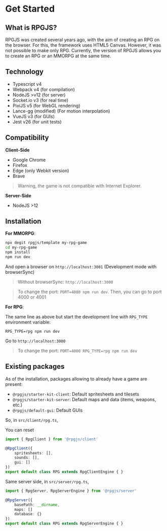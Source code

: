 # Get Started

## What is RPGJS?

RPGJS was created several years ago, with the aim of creating an RPG on the browser. For this, the framework uses HTML5 Canvas. However, it was not possible to make only RPG. Currently, the version of RPGJS allows you to create an RPG or an MMORPG at the same time.

## Technology

- Typescript v4
- Webpack v4 (for compilation)
- NodeJS >v12 (for server)
- Socket.io v3 (for real time)
- PixiJS v5 (for WebGL rendering)
- Lance-gg (modified) (For motion interpolation)
- VueJS v3 (for GUIs)
- Jest v26 (for unit tests)

## Compatibility

**Client-Side**

- Google Chrome
- Firefox
- Edge (only Webkit version)
- Brave

> Warning, the game is not compatible with Internet Explorer.

**Server-Side**

- NodeJS >12

## Installation

**For MMORPG**:

```bash
npx degit rpgjs/template my-rpg-game
cd my-rpg-game
npm install
npm run dev
```

And open a browser on `http://localhost:3001` (Development mode with browserSync)

 > Without browserSync: `http://localhost:3000`
 
 > To change the port: `PORT=4000 npm run dev`. Then, you can go to port 4000 or 4001

**For RPG**:

The same line as above but start the development line with `RPG_TYPE` environment variable:

`RPG_TYPE=rpg npm run dev`

Go to `http://localhost:3000`

> To change the port: `PORT=4000 RPG_TYPE=rpg npm run dev`

## Existing packages

As of the installation, packages allowing to already have a game are present:

* `@rpgjs/starter-kit-client`: Default spritesheets and tilesets
* `@rpgjs/starter-kit-server`: Default maps and data (items, weapons, etc.)
* `@rpgjs/default-gui`: Default GUIs

So, in `src/client/rpg.ts`,

You can reset 

```ts
import { RpgClient } from '@rpgjs/client'

@RpgClient({
    spritesheets: [],
    sounds: [],
    gui: []
})
export default class RPG extends RpgClientEngine { }
```

Same server side, in `src/server/rpg.ts`,

```ts
import { RpgServer, RpgServerEngine } from '@rpgjs/server'

@RpgServer({
    basePath: __dirname,
    maps: []
    database: {}
})
export default class RPG extends RpgServerEngine { } 
```